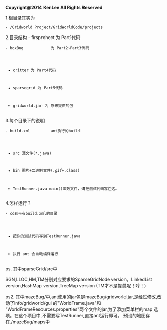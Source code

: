 <body><p><strong>Copyright@2014 KenLee All Rights Reserved</strong></p>
<p>1.根目录其实为</p>
<pre><code>- /Gridworld Project/GridWorldCode/projects
</code></pre>
<p>2.目录结构
    - firsprohect       为 Part1代码</p>
<pre><code>- boxBug            为 Part2~Part3代码

- critter           为 Part4代码

- sparsegrid        为 Part5代码

- gridworld.jar     为 原来提供的包
</code></pre>
<p>3.每个目录下的说明</p>
<pre><code>- build.xml         ant执行的build

- src               源文件(*.java)

- bin               图片+二进制文件(*.gif+*.class)

- TestRunner.java   main()函数文件，请把测试代码写在这。
</code></pre>
<p>4.怎样运行？</p>
<pre><code>- cd到带有build.xml的目录

- 把你的测试代码写到TestRunner.java

- 执行 ant 会自动编译运行
</code></pre>
<p>ps. 其中sparseGrid/src中</p>
<p>SGN,LLOC,HM,TM分别对应要求的SparseGridNode version，LinkedList<OccupantInCol> version,HashMap version,TreeMap version
(TM才不是提莫呢！哼！)</p>
<p>ps2. 其中mazeBug/中,ant使用的jar包是mazeBug/gridworld.jar,是经过修改,改动了info/gridworld/gui 的"WorldFrame.java"和
"WorldFrameResources.properties"两个文件的jar,为了添加菜单栏的map 选项。在这个项目中,不需要写TestRunner,直接ant运行即可。
预设的地图存在./mazeBug/maps中
</p></body>